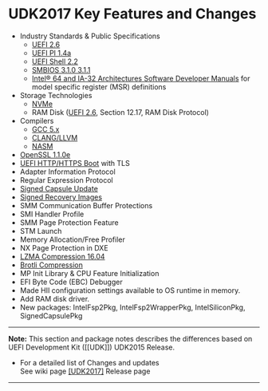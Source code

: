 # UDK2017 Key Features and Changes

* Industry Standards & Public Specifications
  * [UEFI 2.6](http://www.uefi.org/sites/default/files/resources/UEFI%20Spec%202_6.pdf)
  * [UEFI PI 1.4a](http://www.uefi.org/sites/default/files/resources/PI_1_4_ErrataA.zip)
  * [UEFI Shell 2.2](http://www.uefi.org/sites/default/files/resources/UEFI_Shell_2_2.pdf)
  * [SMBIOS 3.1.0  3.1.1](https://www.dmtf.org/standards/smbios)
  * [Intel® 64 and IA-32 Architectures Software Developer Manuals](https://software.intel.com/en-us/articles/intel-sdm) for model specific register (MSR) definitions 
* Storage Technologies
  * [NVMe](http://www.nvmexpress.org/)
  * RAM Disk ([UEFI 2.6](http://www.uefi.org/sites/default/files/resources/UEFI%20Spec%202_6.pdf), Section 12.17, RAM Disk Protocol)
* Compilers
  * [GCC 5.x](https://gcc.gnu.org/gcc-5/)
  * [CLANG/LLVM](http://clang.llvm.org/)
  * [NASM](https://github.com/tianocore/tianocore.github.io/wiki/Nasm-Setup)
* [OpenSSL 1.1.0e](https://www.openssl.org/)
* [UEFI HTTP/HTTPS Boot](https://github.com/tianocore/tianocore.github.io/wiki/HTTPS-Boot) with TLS
* Adapter Information Protocol
* Regular Expression Protocol
* [Signed Capsule Update](https://github.com/tianocore/tianocore.github.io/wiki/Capsule-Based-Firmware-Update-and-Firmware-Recovery)
* [Signed Recovery Images](https://github.com/tianocore/tianocore.github.io/wiki/Capsule-Based-Firmware-Update-and-Firmware-Recovery)
* SMM Communication Buffer Protections
* SMI Handler Profile
* SMM Page Protection Feature
* STM Launch
* Memory Allocation/Free Profiler
* NX Page Protection in DXE
* [LZMA Compression 16.04](http://7-zip.org/sdk.html)
* [Brotli Compression](https://github.com/google/brotli)
* MP Init Library & CPU Feature Initialization
* EFI Byte Code (EBC) Debugger
* Made HII configuration settings available to OS runtime in memory.
* Add RAM disk driver.
* New packages: IntelFsp2Pkg, IntelFsp2WrapperPkg, IntelSiliconPkg, SignedCapsulePkg

**********
**Note:** This section and package notes describes the differences based on UEFI Development Kit ([[UDK]]) UDK2015 Release.
* For a detailed list of Changes and updates <BR>
 See wiki page [[UDK2017]]( https://github.com/tianocore/tianocore.github.io/wiki/UDK2017) Release page

**********